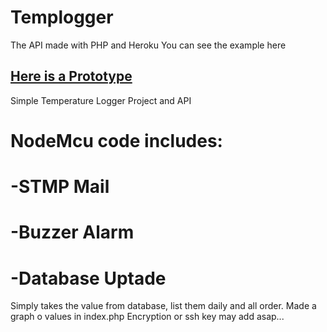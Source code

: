 # Templogger

The API made with PHP and Heroku
You can see the example here
## [Here is a Prototype](templog.herokuapp.com)
Simple Temperature Logger Project and API

# NodeMcu code includes:
# -STMP Mail
# -Buzzer Alarm
# -Database Uptade

Simply takes the value from database, list them daily and all order.
Made a graph o values in index.php
Encryption or ssh key may add asap...
